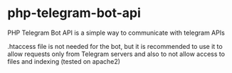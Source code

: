# php-telegram-bot-api
PHP Telegram Bot API is a simple way to communicate with telegram APIs

.htaccess file is not needed for the bot, but it is recommended to use it to allow requests only from Telegram servers and also to not allow access to files and indexing (tested on apache2)
